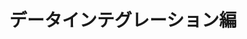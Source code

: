 ---
title: "データインテグレーション編"
permalink: /data-integration/
layout: collection
collection: data-integration
tags: "data-integration"
entries_layout: grid
show_excerpts: true
classes: wide
---